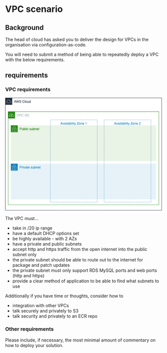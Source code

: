 # VPC scenario 

## Background
The head of cloud has asked you to deliver the design for VPCs in the organisation via configuration-as-code.

You will need to submit a method of being able to repeatedly deploy a VPC with the below requirements. 

##  requirements

### VPC requirements

![vpc](vpc.png)


The VPC must...

* take in /20 ip range
* have a default DHCP options set
* be highly available - with 2 AZs
* have a private and public subnets 
* accept http and https traffic from the open internet into the public subnet only
* the private subnet should be able to route out to the internet for package and patch updates
* the private subnet must only support RDS MySQL ports and web ports (http and https)
* provide a clear method of application to be able to find what subnets to use

Additionally if you have time or thoughts, consider how to
* integration with other VPCs 
* talk securely and privately to S3
* talk security and privately to an ECR repo 


### Other requirements 

Please include, if necessary, the most minimal amount of commentary on how to deploy your solution.



